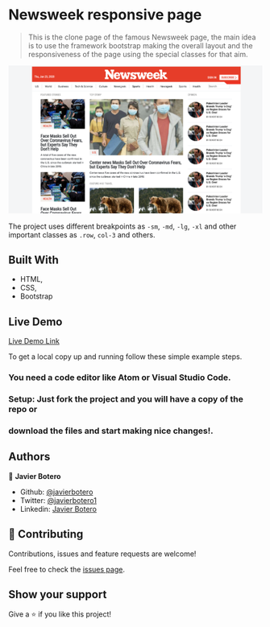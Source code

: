# Newsweek responsive page

> This is the clone page of the famous Newsweek page, the main idea is to use the framework bootstrap making the overall layout and the responsiveness of the page using the special classes for that aim.

![screenshot](assets/bootstrapNewsweek.png)

The project uses different breakpoints as `-sm`, `-md`, `-lg`, `-xl` and other important classes as `.row`, `col-3` and others.

## Built With

- HTML,
- CSS,
- Bootstrap

## Live Demo

[Live Demo Link](https://raw.githack.com/javierbotero/Newsweek-bootstrap-project/bootstrap/index.html)


To get a local copy up and running follow these simple example steps.

### You need a code editor like Atom or Visual Studio Code.

### Setup: Just fork the project and you will have a copy of the repo or

### download the files and start making nice changes!.


## Authors

👤 **Javier Botero**

- Github: [@javierbotero](https://github.com/javierbotero)
- Twitter: [@javierbotero1](https://twitter.com/JavierBotero1)
- Linkedin: [Javier Botero](https://www.linkedin.com/in/javierboterodev/)

## 🤝 Contributing

Contributions, issues and feature requests are welcome!

Feel free to check the [issues page](issues/).

## Show your support

Give a ⭐️ if you like this project!

